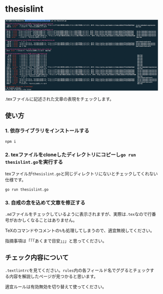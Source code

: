 # thesislint

![](./ss.png)

.texファイルに記述された文章の表現をチェックします。

## 使い方

### 1. 依存ライブラリをインストールする

```
npm i
```

### 2. texファイルをcloneしたディレクトリにコピーし`go run thesislint.go`を実行する
texファイルが`thesislint.go`と同じディレクトリにないとチェックしてくれない仕様です。

```
go run thesislint.go
```

### 3. 自戒の念を込めて文章を修正する
`.md`ファイルをチェックしているように表示されますが、実際は`.tex`なので行番号がおかしくなることはありません。

TeXのコマンドやコメントの`%`も処理してしまうので、適宜無視してください。

指摘事項は「「「あくまで目安」」」と思ってください。

## チェック内容について
`.textlintrc`を見てください。`rules`内の各フィールド名でググるとチェックする内容を解説したページが見つかると思います。

適宜ルールは有効無効を切り替えて使ってください。

